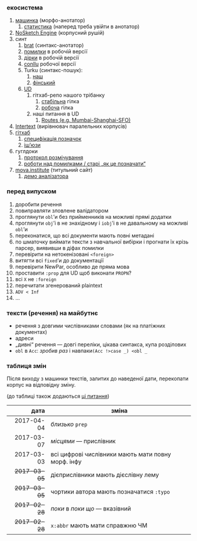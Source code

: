 ### екосистема

1. [машинка](https://lab.mova.institute/apps/annotator) (морфо-анотатор)
    1. [статистика](https://lab.mova.institute/api/annotator/getStats) (наперед треба увійти в анотатор)
1. [NoSketch Engine](https://mova.institute/corpus/engine/run.cgi/first_form) (корпусний рушій)
1. синт
    1. [brat](https://lab.mova.institute/brat/index.xhtml#/ud/) (синтакс-анотатор)
    1. [помилки](https://lab.mova.institute/files/pomylky_robochoho_tb.html) в робочій версії
    1. [дірки](https://lab.mova.institute/files/dirky_robochoho_tb.html) в робочій версії
    1. [conllu](https://lab.mova.institute/files/robochyi_tb.conllu) робочої версії
    1. Turku (синтакс-пошук):
        1. [наш](https://lab.mova.institute/dep_search/)
        1. [фінський](http://bionlp-www.utu.fi/dep_search/)
    1. [UD](http://universaldependencies.org)
        1. гітхаб-репо нашого трібанку
            1. [стабільна](https://github.com/UniversalDependencies/UD_Ukrainian) гілка
            1. [робоча](https://github.com/UniversalDependencies/UD_Ukrainian/tree/dev) гілка
        1. наші питання в UD
            1. [Routes (e.g. Mumbai-Shanghai-SFO)](https://github.com/UniversalDependencies/docs/issues/465)
1. [Intertext](https://lab.mova.institute/intertext) (вирівнювач паралельних корпусів)
1. [гітхаб](https://github.com/msklvsk)
    1. [специфікація позначок](https://github.com/msklvsk/corpus/blob/master/docs/tagset.md)
    1. [іш’юзи](https://github.com/msklvsk/corpus/issues)
1. гуглдоки
    1. [протокол розмічування](https://docs.google.com/document/d/1giVJdDax4v_YLlv0OaZaVvf23Lwul8BiPlT8MBvZBek/edit)
    1. [роботи над помилками / старі „як це позначати“](https://drive.google.com/drive/u/0/folders/0B-eNN4I2IodObXFldURJV1VGdnM)
1. [mova.institute](https://mova.institute) (титульний сайт)
    1. [демо аналізатора](https://mova.institute/analizator)
<!--1. []()-->

### перед випуском
1. доробити речення
1. повиправляти зловлене валідатором
1. проглянути `obl`’и без прийменників на можливі прямі додатки
1. проглянути `obj`’і в не знахідному і `iobj`’і в не давальному на можливі `obl`’и
1. переконатися, що всі документи мають повні метадані
1. по шматочку виймати тексти з навчальної вибірки і прогнати їх крізь парсер, виявивши в діфах помилки
1. перевірити на нетокенізовані `<foreign>`
1. витягти всі `fixed`’и до документації
1. перевірити NewPar, особливо де пряма мова
1. проставити `:prop` для UD щоб виконати `PROPN`?
1. всі `X` не `:foreign`
1. перечитати згенерований plaintext
1. `ADV < Inf`
1. …

<!--
1.
-->

### тексти (речення) на майбутнє
- речення з довгими числівниками словами (як на платіжних документах)
- адреси
- „дивні“ речення — довгі переліки, цікава синтакса, купа розділових
- `obl` в `Acc`: _зробив раз_ і навпаки`(Acc !>case _) <obl _`


### таблиця змін

Після виходу з машинки текстів, залитих до наведеної дати, перекопати корпус на відповідну зміну.

(до таблиці також додаються [ці питання](https://github.com/msklvsk/corpus/issues?utf8=%E2%9C%93&q=%20label%3A%D0%BF%D0%B5%D1%80%D0%B5%D0%BA%D0%BE%D0%BF%D0%B0%D1%82%D0%B8%20))

дата  | зміна
---------:|----------
2017-04-04 | _близько_ `prep`
2017-03-07 | _місцями_ — прислівник
2017-03-03 | всі цифрові числівники мають мати повну морф. інфу
~~2017-03-05~~ | дієприслівники мають дієслівну лему
~~2017-03-05~~ | чортики автора мають позначатися `:typo`
~~2017-02-28~~ | _поки_ в _поки що_ — вказівний
~~2017-02-28~~ | `x:abbr` мають мати справжню ЧМ
